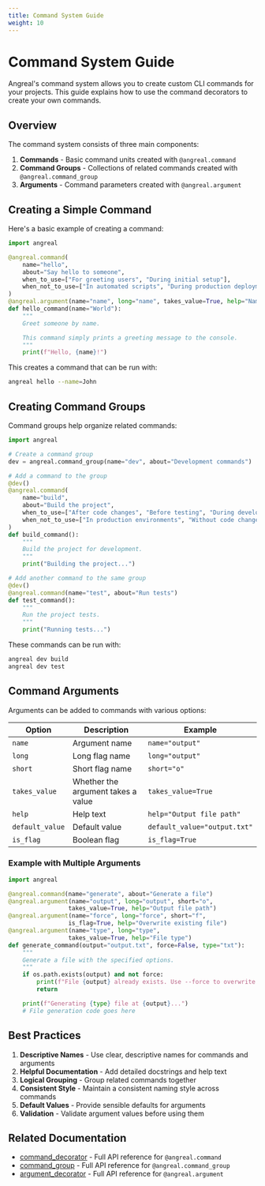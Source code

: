 ```yaml
---
title: Command System Guide
weight: 10
---
```


# Command System Guide

Angreal's command system allows you to create custom CLI commands for your projects. This guide explains how to use the command decorators to create your own commands.

## Overview

The command system consists of three main components:

1. **Commands** - Basic command units created with `@angreal.command`
2. **Command Groups** - Collections of related commands created with `@angreal.command_group`
3. **Arguments** - Command parameters created with `@angreal.argument`

## Creating a Simple Command

Here's a basic example of creating a command:

```python
import angreal

@angreal.command(
    name="hello",
    about="Say hello to someone",
    when_to_use=["For greeting users", "During initial setup"],
    when_not_to_use=["In automated scripts", "During production deployment"]
)
@angreal.argument(name="name", long="name", takes_value=True, help="Name to greet")
def hello_command(name="World"):
    """
    Greet someone by name.

    This command simply prints a greeting message to the console.
    """
    print(f"Hello, {name}!")
```

This creates a command that can be run with:

```bash
angreal hello --name=John
```

## Creating Command Groups

Command groups help organize related commands:

```python
import angreal

# Create a command group
dev = angreal.command_group(name="dev", about="Development commands")

# Add a command to the group
@dev()
@angreal.command(
    name="build",
    about="Build the project",
    when_to_use=["After code changes", "Before testing", "During development"],
    when_not_to_use=["In production environments", "Without code changes"]
)
def build_command():
    """
    Build the project for development.
    """
    print("Building the project...")

# Add another command to the same group
@dev()
@angreal.command(name="test", about="Run tests")
def test_command():
    """
    Run the project tests.
    """
    print("Running tests...")
```

These commands can be run with:

```bash
angreal dev build
angreal dev test
```

## Command Arguments

Arguments can be added to commands with various options:

| Option | Description | Example |
|--------|-------------|---------|
| `name` | Argument name | `name="output"` |
| `long` | Long flag name | `long="output"` |
| `short` | Short flag name | `short="o"` |
| `takes_value` | Whether the argument takes a value | `takes_value=True` |
| `help` | Help text | `help="Output file path"` |
| `default_value` | Default value | `default_value="output.txt"` |
| `is_flag` | Boolean flag | `is_flag=True` |

### Example with Multiple Arguments

```python
import angreal

@angreal.command(name="generate", about="Generate a file")
@angreal.argument(name="output", long="output", short="o",
                 takes_value=True, help="Output file path")
@angreal.argument(name="force", long="force", short="f",
                 is_flag=True, help="Overwrite existing file")
@angreal.argument(name="type", long="type",
                 takes_value=True, help="File type")
def generate_command(output="output.txt", force=False, type="txt"):
    """
    Generate a file with the specified options.
    """
    if os.path.exists(output) and not force:
        print(f"File {output} already exists. Use --force to overwrite.")
        return

    print(f"Generating {type} file at {output}...")
    # File generation code goes here
```

## Best Practices

1. **Descriptive Names** - Use clear, descriptive names for commands and arguments
2. **Helpful Documentation** - Add detailed docstrings and help text
3. **Logical Grouping** - Group related commands together
4. **Consistent Style** - Maintain a consistent naming style across commands
5. **Default Values** - Provide sensible defaults for arguments
6. **Validation** - Validate argument values before using them

## Related Documentation

- [command_decorator](command_decorator) - Full API reference for `@angreal.command`
- [command_group](command_group) - Full API reference for `@angreal.command_group`
- [argument_decorator](argument_decorator) - Full API reference for `@angreal.argument`
